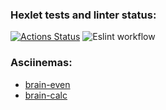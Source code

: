 ### Hexlet tests and linter status:
[![Actions Status](https://github.com/ichaykin/frontend-project-lvl1/workflows/hexlet-check/badge.svg)](https://github.com/ichaykin/frontend-project-lvl1/actions)
![Eslint workflow](https://github.com/ichaykin/frontend-project-lvl1/actions/workflows/eslint.yml/badge.svg)
### Asciinemas:
- <a href="https://asciinema.org/a/rTlIro9zWuBciyCv2QqFhB8Rw">brain-even</a>
- <a href="https://asciinema.org/a/1FJuzuScp7A3ciRUygplFY1cr">brain-calc</a>
